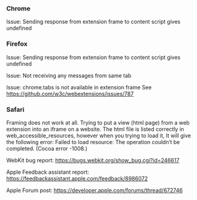 ### Chrome
Issue: Sending response from extension frame to content script gives undefined

### Firefox
Issue: Sending response from extension frame to content script gives undefined

Issue: Not receiving any messages from same tab

Issue: chrome.tabs is not available in extension frame See https://github.com/w3c/webextensions/issues/787

### Safari
Framing does not work at all.
Trying to put a view (html page) from a web extension into an iframe on a website. The html file is listed correctly in web_accessible_resources, however when you trying to load it, It will give the following error:
Failed to load resource: The operation couldn’t be completed. (Cocoa error -1008.)

WebKit bug report:
https://bugs.webkit.org/show_bug.cgi?id=246617

Apple Feedback assistant report:
https://feedbackassistant.apple.com/feedback/8986072

Apple Forum post:
https://developer.apple.com/forums/thread/672746

